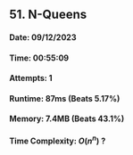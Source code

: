 ## 51. N-Queens

#### Date: 09/12/2023

#### Time: 00:55:09

#### Attempts: 1

#### Runtime: 87ms (Beats 5.17%)

#### Memory: 7.4MB (Beats 43.1%)

#### Time Complexity: $O(n^n)$ ?